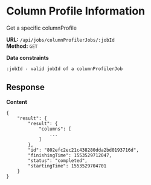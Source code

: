 # Column Profile Information
Get a specific columnProfile

__URL:__ `/api/jobs/columnProfilerJobs/:jobId`  
__Method:__ `GET`  

__Data constraints__
```
:jobId - valid jobId of a columnProfilerJob
```

## Response

__Content__
```
{
    "result": {
        "result": {
            "columns": [
                ...
            ]
        },
        "id": "802efc2ec21c438280dda2bd0193716d",
        "finishingTime": 1553529712047,
        "status": "completed",
        "startingTime": 1553529704701
    }
}
```